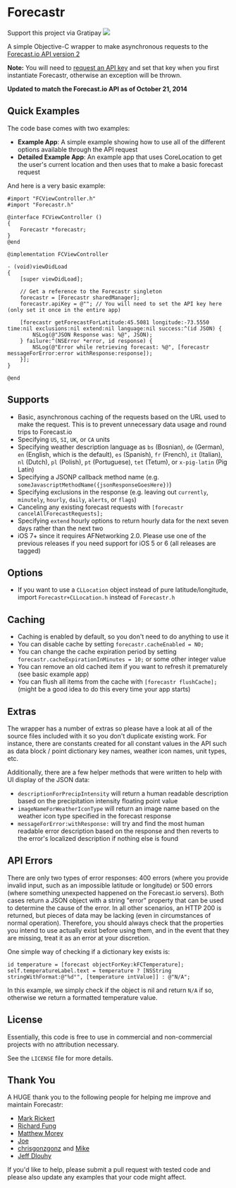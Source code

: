 Forecastr
=========

Support this project via Gratipay <a href="https://gratipay.com/iwasrobbed/"><img src="http://img.shields.io/gratipay/iwasrobbed.svg"></a>

A simple Objective-C wrapper to make asynchronous requests to the [Forecast.io API version 2](https://developer.forecast.io/docs/v2)

**Note:** You will need to [request an API key](https://developer.forecast.io) and set that key when you first instantiate Forecastr, otherwise an exception will be thrown.

**Updated to match the Forecast.io API as of October 21, 2014**

## Quick Examples ##

The code base comes with two examples:
* **Example App**: A simple example showing how to use all of the different options available through the API request
* **Detailed Example App**: An example app that uses CoreLocation to get the user's current location and then uses that to make a basic forecast request

And here is a very basic example:

```objc
#import "FCViewController.h"
#import "Forecastr.h"

@interface FCViewController ()
{
    Forecastr *forecastr;
}
@end

@implementation FCViewController

- (void)viewDidLoad
{
    [super viewDidLoad];
    
    // Get a reference to the Forecastr singleton
    forecastr = [Forecastr sharedManager];
    forecastr.apiKey = @""; // You will need to set the API key here (only set it once in the entire app)

    [forecastr getForecastForLatitude:45.5081 longitude:-73.5550 time:nil exclusions:nil extend:nil language:nil success:^(id JSON) {
        NSLog(@"JSON Response was: %@", JSON);
    } failure:^(NSError *error, id response) {
        NSLog(@"Error while retrieving forecast: %@", [forecastr messageForError:error withResponse:response]);
    }];
}

@end
```

## Supports ##
* Basic, asynchronous caching of the requests based on the URL used to make the request.  This is to prevent unnecessary data usage and round trips to Forecast.io
* Specifying `US`, `SI`, `UK`, or `CA` units
* Specifying weather description language as `bs` (Bosnian), `de` (German), `en` (English, which is the default), `es` (Spanish), `fr` (French), `it` (Italian), `nl` (Dutch), `pl` (Polish), `pt` (Portuguese), `tet` (Tetum), or `x-pig-latin` (Pig Latin)
* Specifying a JSONP callback method name (e.g. `someJavascriptMethodName({jsonResponseGoesHere})`)
* Specifying exclusions in the response (e.g. leaving out `currently`, `minutely`, `hourly`, `daily`, `alerts`, or `flags`)
* Canceling any existing forecast requests with `[forecastr cancelAllForecastRequests];`
* Specifying `extend` hourly options to return hourly data for the next seven days rather than the next two
* iOS 7+ since it requires AFNetworking 2.0.  Please use one of the previous releases if you need support for iOS 5 or 6 (all releases are tagged)

## Options ##
* If you want to use a `CLLocation` object instead of pure latitude/longitude, import `Forecastr+CLLocation.h` instead of `Forecastr.h`

## Caching ##
* Caching is enabled by default, so you don't need to do anything to use it 
* You can disable cache by setting `forecastr.cacheEnabled = NO;` 
* You can change the cache expiration period by setting `forecastr.cacheExpirationInMinutes = 10;` or some other integer value
* You can remove an old cached item if you want to refresh it prematurely (see basic example app)
* You can flush all items from the cache with `[forecastr flushCache];` (might be a good idea to do this every time your app starts)

## Extras ##

The wrapper has a number of extras so please have a look at all of the source files included with it so you don't duplicate existing work.  For instance, there are constants created for all constant values in the API such as data block / point dictionary key names, weather icon names, unit types, etc.

Additionally, there are a few helper methods that were written to help with UI display of the JSON data:

* `descriptionForPrecipIntensity` will return a human readable description based on the precipitation intensity floating point value
* `imageNameForWeatherIconType` will return an image name based on the weather icon type specified in the forecast response
* `messageForError:withResponse:` will try and find the most human readable error description based on the response and then reverts to the error's localized description if nothing else is found

## API Errors ##

There are only two types of error responses: 400 errors (where you provide invalid input, such as an impossible latitude or longitude) or 500 errors (where something unexpected happened on the Forecast.io servers).  Both cases return a JSON object with a string "error" property that can be used to determine the cause of the error. In all other scenarios, an HTTP 200 is returned, but pieces of data may be lacking (even in circumstances of normal operation).  Therefore, you should always check that the properties you intend to use actually exist before using them, and in the event that they are missing, treat it as an error at your discretion.

One simple way of checking if a dictionary key exists is:

```objc
id temperature = [forecast objectForKey:kFCTemperature];
self.temperatureLabel.text = temperature ? [NSString stringWithFormat:@"%d°", [temperature intValue]] : @"N/A";
```

In this example, we simply check if the object is nil and return `N/A` if so, otherwise we return a formatted temperature value.

## License ##

Essentially, this code is free to use in commercial and non-commercial projects with no attribution necessary.

See the `LICENSE` file for more details.

## Thank You ##

A HUGE thank you to the following people for helping me improve and maintain Forecastr:  

* [Mark Rickert](https://github.com/markrickert)
* [Richard Fung](https://github.com/rhfung)
* [Matthew Morey](https://github.com/mmorey)
* [Joe](https://github.com/jregan)
* [chrisgonzgonz](https://github.com/chrisgonzgonz) and [Mike](https://github.com/mikeMTOL)
* [Jeff Dlouhy](https://github.com/jeffd)

If you'd like to help, please submit a pull request with tested code and please also update any examples that your code might affect.
